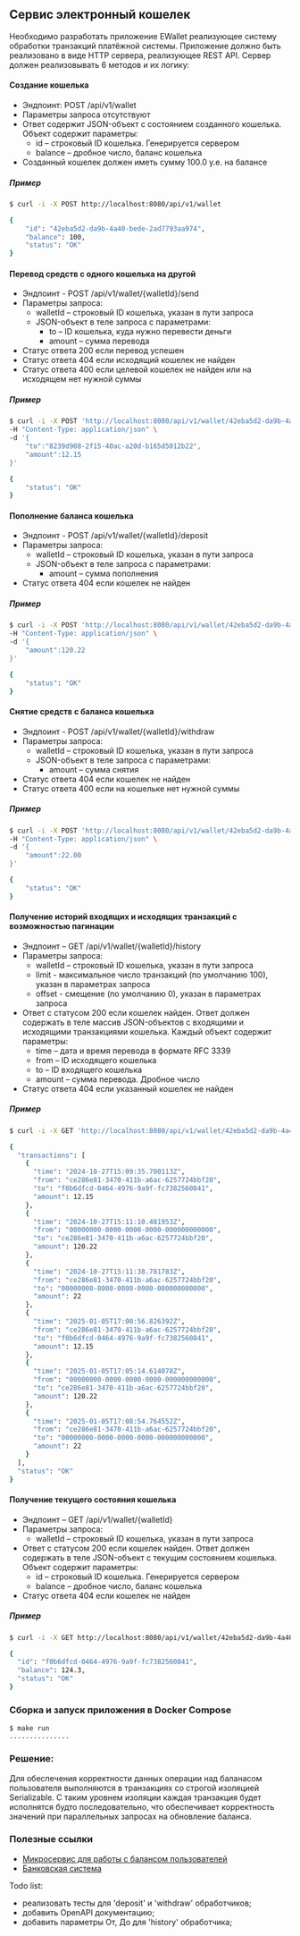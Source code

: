 ## Сервис электронный кошелек

Необходимо разработать приложение EWallet реализующее систему обработки транзакций 
платёжной системы. Приложение должно быть реализовано в виде HTTP сервера, реализующее 
REST API. Сервер должен реализовывать 6 методов и их логику:

#### Создание кошелька
- Эндпоинт: POST /api/v1/wallet
- Параметры запроса отсутствуют
- Ответ содержит JSON-объект с состоянием созданного кошелька. Объект содержит параметры:
	- id – строковый ID кошелька. Генерируется сервером
	- balance – дробное число, баланс кошелька
- Созданный кошелек должен иметь сумму 100.0 у.е. на балансе

##### Пример
```bash
$ curl -i -X POST http://localhost:8080/api/v1/wallet

{
  	"id": "42eba5d2-da9b-4a40-bede-2ad7793aa974",
  	"balance": 100,
  	"status": "OK"
}
```

#### Перевод средств с одного кошелька на другой
- Эндпоинт - POST /api/v1/wallet/{walletId}/send
- Параметры запроса:
	- walletId – строковый ID кошелька, указан в пути запроса
	- JSON-объект в теле запроса с параметрами:
		- to – ID кошелька, куда нужно перевести деньги
		- amount – сумма перевода
- Статус ответа 200 если перевод успешен
- Статус ответа 404 если исходящий кошелек не найден
- Статус ответа 400 если целевой кошелек не найден или на исходящем нет нужной суммы

##### Пример
```bash
$ curl -i -X POST 'http://localhost:8080/api/v1/wallet/42eba5d2-da9b-4a40-bede-2ad7793aa974/send' \
-H "Content-Type: application/json" \
-d '{
	"to":"8239d908-2f15-40ac-a20d-b165d5012b22",
	"amount":12.15
}'

{
  	"status": "OK"
}
```

#### Пополнение баланса кошелька
- Эндпоинт - POST /api/v1/wallet/{walletId}/deposit
- Параметры запроса:
	- walletId – строковый ID кошелька, указан в пути запроса
	- JSON-объект в теле запроса с параметрами:
		- amount – сумма пополнения
- Статус ответа 404 если кошелек не найден

##### Пример
```bash
$ curl -i -X POST 'http://localhost:8080/api/v1/wallet/42eba5d2-da9b-4a40-bede-2ad7793aa974/deposit' \
-H "Content-Type: application/json" \
-d '{
	"amount":120.22
}'

{
  	"status": "OK"
}
```

#### Cнятие средств с баланса кошелька
- Эндпоинт - POST /api/v1/wallet/{walletId}/withdraw
- Параметры запроса:
	- walletId – строковый ID кошелька, указан в пути запроса
	- JSON-объект в теле запроса с параметрами:
		- amount – сумма снятия
- Статус ответа 404 если кошелек не найден
- Статус ответа 400 если на кошельке нет нужной суммы

##### Пример
```bash
$ curl -i -X POST 'http://localhost:8080/api/v1/wallet/42eba5d2-da9b-4a40-bede-2ad7793aa974/withdraw' \
-H "Content-Type: application/json" \
-d '{
	"amount":22.00
}'

{
  	"status": "OK"
}
```

#### Получение историй входящих и исходящих транзакций с возможностью пагинации
- Эндпоинт – GET /api/v1/wallet/{walletId}/history
- Параметры запроса:
	- walletId – строковый ID кошелька, указан в пути запроса
	- limit - максимальное число транзакций (по умолчанию 100), указан в параметрах запроса
	- offset - смещение (по умолчанию 0), указан в параметрах запроса
- Ответ с статусом 200 если кошелек найден. Ответ должен содержать в теле массив JSON-объектов с входящими и исходящими транзакциями кошелька. Каждый объект содержит параметры:
	- time – дата и время перевода в формате RFC 3339
	- from – ID исходящего кошелька
	- to – ID входящего кошелька
	- amount – сумма перевода. Дробное число
- Статус ответа 404 если указанный кошелек не найден

##### Пример
```bash
$ curl -i -X GET 'http://localhost:8080/api/v1/wallet/42eba5d2-da9b-4a40-bede-2ad7793aa974/history'

{
  "transactions": [
    {
      "time": "2024-10-27T15:09:35.700113Z",
      "from": "ce286e81-3470-411b-a6ac-6257724bbf20",
      "to": "f0b6dfcd-0464-4976-9a9f-fc7382560841",
      "amount": 12.15
    },
    {
      "time": "2024-10-27T15:11:10.481953Z",
      "from": "00000000-0000-0000-0000-000000000000",
      "to": "ce286e81-3470-411b-a6ac-6257724bbf20",
      "amount": 120.22
    },
    {
      "time": "2024-10-27T15:11:38.781783Z",
      "from": "ce286e81-3470-411b-a6ac-6257724bbf20",
      "to": "00000000-0000-0000-0000-000000000000",
      "amount": 22
    },
    {
      "time": "2025-01-05T17:00:56.826392Z",
      "from": "ce286e81-3470-411b-a6ac-6257724bbf20",
      "to": "f0b6dfcd-0464-4976-9a9f-fc7382560841",
      "amount": 12.15
    },
    {
      "time": "2025-01-05T17:05:14.614078Z",
      "from": "00000000-0000-0000-0000-000000000000",
      "to": "ce286e81-3470-411b-a6ac-6257724bbf20",
      "amount": 120.22
    },
    {
      "time": "2025-01-05T17:08:54.764552Z",
      "from": "ce286e81-3470-411b-a6ac-6257724bbf20",
      "to": "00000000-0000-0000-0000-000000000000",
      "amount": 22
    }
  ],
  "status": "OK"
}
```
#### Получение текущего состояния кошелька
- Эндпоинт – GET /api/v1/wallet/{walletId}
- Параметры запроса:
	- walletId – строковый ID кошелька, указан в пути запроса
- Ответ с статусом 200 если кошелек найден. Ответ должен содержать в теле JSON-объект с текущим состоянием кошелька. Объект содержит параметры:
	- id – строковый ID кошелька. Генерируется сервером
	- balance – дробное число, баланс кошелька
- Статус ответа 404 если кошелек не найден

##### Пример
```bash
$ curl -i -X GET http://localhost:8080/api/v1/wallet/42eba5d2-da9b-4a40-bede-2ad7793aa974

{
  "id": "f0b6dfcd-0464-4976-9a9f-fc7382560841",
  "balance": 124.3,
  "status": "OK"
}
```

### Сборка и запуск приложения в Docker Compose

```shell script
$ make run
...............
```

### Решение:
Для обеспечения корректности данных операции над баланасом пользователя выполняются в
транзакциях со строгой изоляцией Serializable. С таким уровнем изоляции каждая
транзакция будет исполнятся будто последовательно, что обеспечивает корректность
значений при параллельных запросах на обновление баланса.


### Полезные ссылки
- [Микросервис для работы с балансом пользователей](https://github.com/vprud/avito-test-work)
- [Банковская система](https://github.com/techschool/simplebank?tab=readme-ov-file)


Todo list:
 - реализовать тесты для 'deposit' и 'withdraw' обработчиков;
 - добавить OpenAPI документацию;
 - добавить параметры От, До для 'history' обработчика;

